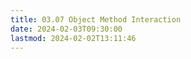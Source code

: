 ```yaml
---
title: 03.07 Object Method Interaction
date: 2024-02-03T09:30:00
lastmod: 2024-02-02T13:11:46
---
```

